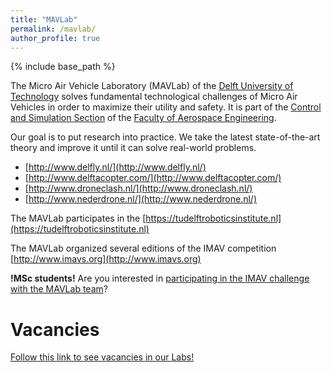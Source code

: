 ```yaml
---
title: "MAVLab"
permalink: /mavlab/
author_profile: true
---
```


{% include base_path %}

The Micro Air Vehicle Laboratory (MAVLab) of the [Delft University of Technology](http://www.tudelft.nl/) solves fundamental technological challenges of Micro Air Vehicles in order to maximize their utility and safety. It is part of the [Control and Simulation Section](https://cs.lr.tudelft.nl/) of the [Faculty of Aerospace Engineering](http://lr.tudelft.nl/).

Our goal is to put research into practice. We take the latest state-of-the-art theory and improve it until it can solve real-world problems.

-   [http://www.delfly.nl/](http://www.delfly.nl/)
-   [http://www.delftacopter.com/](http://www.delftacopter.com/)
-   [http://www.droneclash.nl/](http://www.droneclash.nl/)
-   [http://www.nederdrone.nl/](http://www.nederdrone.nl/)

The MAVLab participates in the [https://tudelftroboticsinstitute.nl](https://tudelftroboticsinstitute.nl)

The MAVLab organized several editions of the IMAV competition [http://www.imavs.org](http://www.imavs.org)

**!MSc students!** Are you interested in [participating in the IMAV challenge with the MAVLab team](https://mavlab.tudelft.nl/imav-2023/)?


# Vacancies
[Follow this link to see vacancies in our Labs!](https://www.tudelft.nl/over-tu-delft/werken-bij-tu-delft/vacatures)